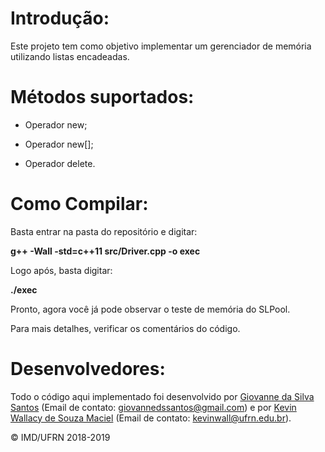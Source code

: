# Introdução: #

Este projeto tem como objetivo implementar um gerenciador de memória utilizando listas encadeadas.

# Métodos suportados: #

- Operador new;

- Operador new[];

- Operador delete.

# Como Compilar: #

Basta entrar na pasta do repositório e digitar: 

**g++ -Wall -std=c++11 src/Driver.cpp -o exec**

Logo após, basta digitar: 

**./exec**

Pronto, agora você já pode observar o teste de memória do SLPool.

Para mais detalhes, verificar os comentários do código.

# Desenvolvedores: #

Todo o código aqui implementado foi desenvolvido por [Giovanne da Silva Santos](https://github.com/GSDante) (Email de contato: <giovannedssantos@gmail.com>) e por [Kevin Wallacy de Souza Maciel](https://github.com/kevinwall) (Email de contato: <kevinwall@ufrn.edu.br>).

&copy; IMD/UFRN 2018-2019
